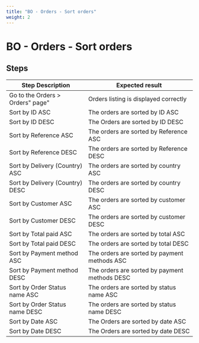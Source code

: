 ```yaml
---
title: "BO - Orders - Sort orders"
weight: 2
---
```


# BO - Orders - Sort orders
## Steps
| Step Description | Expected result |
| ----- | ----- |
| Go to the Orders > Orders" page" | Orders listing is displayed correctly |
| Sort by ID ASC | The orders are sorted by ID ASC |
| Sort by ID DESC | The Orders are sorted by ID DESC |
| Sort by Reference ASC | The orders are sorted by Reference ASC |
| Sort by Reference DESC | The orders are sorted by Reference DESC |
| Sort by Delivery (Country) ASC | The orders are sorted by country ASC |
| Sort by Delivery (Country) DESC | The orders are sorted by country DESC |
| Sort by Customer ASC | The orders are sorted by customer ASC |
| Sort by Customer DESC | The orders are sorted by customer DESC |
| Sort by Total paid ASC | The orders are sorted by total ASC |
| Sort by Total paid DESC | The orders are sorted by total DESC |
| Sort by Payment method ASC | The orders are sorted by payment methods ASC |
| Sort by Payment method DESC | The orders are sorted by payment methods DESC |
| Sort by Order Status name ASC | The orders are sorted by status name ASC |
| Sort by Order Status name DESC | The orders are sorted by status name DESC |
| Sort by Date ASC | The Orders are sorted by date ASC |
| Sort by Date DESC | The Orders are sorted by date DESC |
